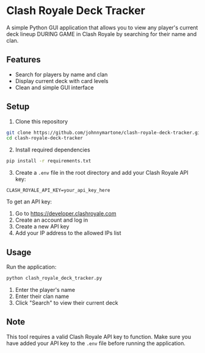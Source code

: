 # Clash Royale Deck Tracker

A simple Python GUI application that allows you to view any player's current deck lineup DURING GAME in Clash Royale by searching for their name and clan.

## Features
- Search for players by name and clan
- Display current deck with card levels
- Clean and simple GUI interface

## Setup

1. Clone this repository
```bash
git clone https://github.com/johnnymartone/clash-royale-deck-tracker.git
cd clash-royale-deck-tracker
```

2. Install required dependencies
```bash
pip install -r requirements.txt
```

3. Create a `.env` file in the root directory and add your Clash Royale API key:
```
CLASH_ROYALE_API_KEY=your_api_key_here
```

To get an API key:
1. Go to https://developer.clashroyale.com
2. Create an account and log in
3. Create a new API key
4. Add your IP address to the allowed IPs list

## Usage

Run the application:
```bash
python clash_royale_deck_tracker.py
```

1. Enter the player's name
2. Enter their clan name
3. Click "Search" to view their current deck

## Note
This tool requires a valid Clash Royale API key to function. Make sure you have added your API key to the `.env` file before running the application. 

